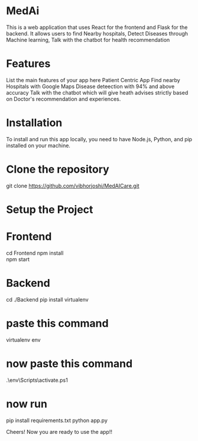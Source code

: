 # MedAi
This is a web application that uses React for the frontend and Flask for the backend. It allows users to find Nearby hospitals, Detect Diseases through Machine learning, Talk with the chatbot for health recommendation
# Features
List the main features of your app here
Patient Centric App
Find nearby Hospitals with Google Maps
Disease deteection with 94% and above accuracy
Talk with the chatbot which will give heath advises strictly based on Doctor's recommendation and experiences.
# Installation
To install and run this app locally, you need to have Node.js, Python, and pip installed on your machine.
# Clone the repository
git clone https://github.com/vibhorjoshi/MedAICare.git

# Setup the Project

# Frontend
cd Frontend
npm install  
npm start

# Backend
cd ./Backend
pip install virtualenv

# paste this command
virtualenv env

# now paste this command
.\env\Scripts\activate.ps1
# now run
pip install requirements.txt
python app.py

Cheers! Now you are ready to use the app!!


